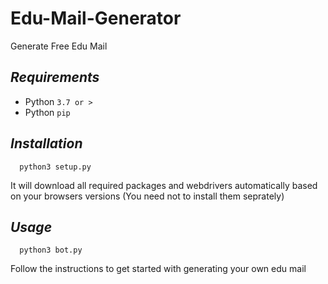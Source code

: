 # Edu-Mail-Generator

Generate Free Edu Mail

## **_Requirements_**

- Python `3.7 or >`
- Python `pip`

## **_Installation_**

      python3 setup.py

It will download all required packages and webdrivers automatically based on your browsers versions (You need not to install them seprately)

## **_Usage_**

      python3 bot.py

Follow the instructions to get started with generating your own edu mail
